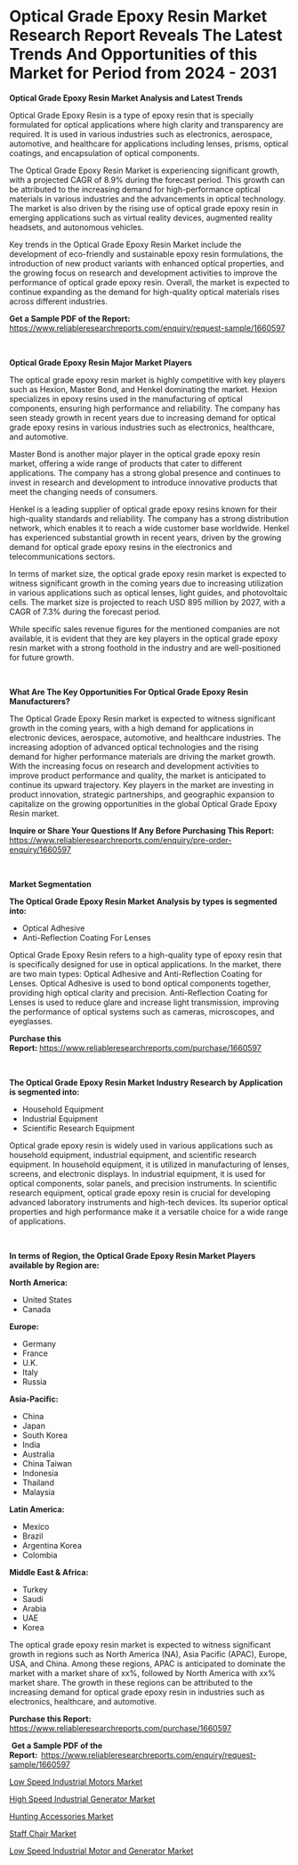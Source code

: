 <p><h1>Optical Grade Epoxy Resin Market Research Report Reveals The Latest Trends And Opportunities of this Market for Period from 2024 - 2031</h1></p><p><strong>Optical Grade Epoxy Resin Market Analysis and Latest Trends</strong></p>
<p><p>Optical Grade Epoxy Resin is a type of epoxy resin that is specially formulated for optical applications where high clarity and transparency are required. It is used in various industries such as electronics, aerospace, automotive, and healthcare for applications including lenses, prisms, optical coatings, and encapsulation of optical components.</p><p>The Optical Grade Epoxy Resin Market is experiencing significant growth, with a projected CAGR of 8.9% during the forecast period. This growth can be attributed to the increasing demand for high-performance optical materials in various industries and the advancements in optical technology. The market is also driven by the rising use of optical grade epoxy resin in emerging applications such as virtual reality devices, augmented reality headsets, and autonomous vehicles.</p><p>Key trends in the Optical Grade Epoxy Resin Market include the development of eco-friendly and sustainable epoxy resin formulations, the introduction of new product variants with enhanced optical properties, and the growing focus on research and development activities to improve the performance of optical grade epoxy resin. Overall, the market is expected to continue expanding as the demand for high-quality optical materials rises across different industries.</p></p>
<p><strong>Get a Sample PDF of the Report:&nbsp;</strong> <a href="https://www.reliableresearchreports.com/enquiry/request-sample/1660597">https://www.reliableresearchreports.com/enquiry/request-sample/1660597</a></p>
<p>&nbsp;</p>
<p><strong>Optical Grade Epoxy Resin Major Market Players</strong></p>
<p><p>The optical grade epoxy resin market is highly competitive with key players such as Hexion, Master Bond, and Henkel dominating the market. Hexion specializes in epoxy resins used in the manufacturing of optical components, ensuring high performance and reliability. The company has seen steady growth in recent years due to increasing demand for optical grade epoxy resins in various industries such as electronics, healthcare, and automotive.</p><p>Master Bond is another major player in the optical grade epoxy resin market, offering a wide range of products that cater to different applications. The company has a strong global presence and continues to invest in research and development to introduce innovative products that meet the changing needs of consumers.</p><p>Henkel is a leading supplier of optical grade epoxy resins known for their high-quality standards and reliability. The company has a strong distribution network, which enables it to reach a wide customer base worldwide. Henkel has experienced substantial growth in recent years, driven by the growing demand for optical grade epoxy resins in the electronics and telecommunications sectors.</p><p>In terms of market size, the optical grade epoxy resin market is expected to witness significant growth in the coming years due to increasing utilization in various applications such as optical lenses, light guides, and photovoltaic cells. The market size is projected to reach USD 895 million by 2027, with a CAGR of 7.3% during the forecast period.</p><p>While specific sales revenue figures for the mentioned companies are not available, it is evident that they are key players in the optical grade epoxy resin market with a strong foothold in the industry and are well-positioned for future growth.</p></p>
<p>&nbsp;</p>
<p><strong>What Are The Key Opportunities For Optical Grade Epoxy Resin Manufacturers?</strong></p>
<p><p>The Optical Grade Epoxy Resin market is expected to witness significant growth in the coming years, with a high demand for applications in electronic devices, aerospace, automotive, and healthcare industries. The increasing adoption of advanced optical technologies and the rising demand for higher performance materials are driving the market growth. With the increasing focus on research and development activities to improve product performance and quality, the market is anticipated to continue its upward trajectory. Key players in the market are investing in product innovation, strategic partnerships, and geographic expansion to capitalize on the growing opportunities in the global Optical Grade Epoxy Resin market.</p></p>
<p><strong>Inquire or Share Your Questions If Any Before Purchasing This Report:</strong> <a href="https://www.reliableresearchreports.com/enquiry/pre-order-enquiry/1660597">https://www.reliableresearchreports.com/enquiry/pre-order-enquiry/1660597</a></p>
<p>&nbsp;</p>
<p><strong>Market Segmentation</strong></p>
<p><strong>The Optical Grade Epoxy Resin Market Analysis by types is segmented into:</strong></p>
<p><ul><li>Optical Adhesive</li><li>Anti-Reflection Coating For Lenses</li></ul></p>
<p><p>Optical Grade Epoxy Resin refers to a high-quality type of epoxy resin that is specifically designed for use in optical applications. In the market, there are two main types: Optical Adhesive and Anti-Reflection Coating for Lenses. Optical Adhesive is used to bond optical components together, providing high optical clarity and precision. Anti-Reflection Coating for Lenses is used to reduce glare and increase light transmission, improving the performance of optical systems such as cameras, microscopes, and eyeglasses.</p></p>
<p><strong>Purchase this Report:&nbsp;</strong><a href="https://www.reliableresearchreports.com/purchase/1660597">https://www.reliableresearchreports.com/purchase/1660597</a></p>
<p>&nbsp;</p>
<p><strong>The Optical Grade Epoxy Resin Market Industry Research by Application is segmented into:</strong></p>
<p><ul><li>Household Equipment</li><li>Industrial Equipment</li><li>Scientific Research Equipment</li></ul></p>
<p><p>Optical grade epoxy resin is widely used in various applications such as household equipment, industrial equipment, and scientific research equipment. In household equipment, it is utilized in manufacturing of lenses, screens, and electronic displays. In industrial equipment, it is used for optical components, solar panels, and precision instruments. In scientific research equipment, optical grade epoxy resin is crucial for developing advanced laboratory instruments and high-tech devices. Its superior optical properties and high performance make it a versatile choice for a wide range of applications.</p></p>
<p>&nbsp;</p>
<p><strong>In terms of Region, the Optical Grade Epoxy Resin Market Players available by Region are:</strong></p>
<p>
    <p> <strong> North America: </strong>
        <ul>
            <li>United States</li>
            <li>Canada</li>
        </ul>
        </p> 
    <p> <strong> Europe: </strong>
        <ul>
            <li>Germany</li>
            <li>France</li>
            <li>U.K.</li>
            <li>Italy</li>
            <li>Russia</li>
        </ul>
        </p> 
    <p> <strong> Asia-Pacific: </strong>
        <ul>
            <li>China</li>
            <li>Japan</li>
            <li>South Korea</li>
            <li>India</li>
            <li>Australia</li>
            <li>China Taiwan</li>
            <li>Indonesia</li>
            <li>Thailand</li>
            <li>Malaysia</li>
        </ul>
        </p> 
    <p> <strong> Latin America: </strong>
        <ul>
            <li>Mexico</li>
            <li>Brazil</li>
            <li>Argentina Korea</li>
            <li>Colombia</li>
        </ul>
        </p> 
    <p> <strong> Middle East & Africa: </strong>
        <ul>
            <li>Turkey</li>
            <li>Saudi</li>
            <li>Arabia</li>
            <li>UAE</li>
            <li>Korea</li>
        </ul>
    </p>
    </p>
<p><p>The optical grade epoxy resin market is expected to witness significant growth in regions such as North America (NA), Asia Pacific (APAC), Europe, USA, and China. Among these regions, APAC is anticipated to dominate the market with a market share of xx%, followed by North America with xx% market share. The growth in these regions can be attributed to the increasing demand for optical grade epoxy resin in industries such as electronics, healthcare, and automotive.</p></p>
<p><strong>Purchase this Report: </strong><a href="https://www.reliableresearchreports.com/purchase/1660597">https://www.reliableresearchreports.com/purchase/1660597</a></p>
<p>&nbsp;<strong>Get a Sample PDF of the Report:&nbsp;&nbsp;</strong><a href="https://www.reliableresearchreports.com/enquiry/request-sample/1660597">https://www.reliableresearchreports.com/enquiry/request-sample/1660597</a></p>
<p><strong></strong></p>
<p><p><a href="https://cautious-neon-760.notion.site/Low-Speed-Industrial-Motors-Market-Size-Furnishes-Valuable-Information-Encompassing-Market-Share-Ma-dfe8974fdd19488db91ae51eeb2dcf19">Low Speed Industrial Motors Market</a></p><p><a href="https://gentle-editor-9db.notion.site/High-Speed-Industrial-Generator-Market-Size-Market-Trends-and-Growth-Outlook-forecasted-for-period-0a4f1b91830b4c9dad458de652fdba7d">High Speed Industrial Generator Market</a></p><p><a href="https://view.publitas.com/reportprime-1/hunting-accessories-market-size-global-industry-overview-market-segmentation-and-forecast-2024-to-2031/">Hunting Accessories Market</a></p><p><a href="https://view.publitas.com/reportprime-1/insights-into-staff-chair-market-size-analysing-market-share-trends-and-growth-from-2024-to-2031/">Staff Chair Market</a></p><p><a href="https://frill-swim-3cd.notion.site/Low-Speed-Industrial-Motor-and-Generator-Market-Size-Growing-and-Forecasted-for-period-from-2024-2-88e0de66bb2f4c7d8cd6f39d8538a38c">Low Speed Industrial Motor and Generator Market</a></p></p>